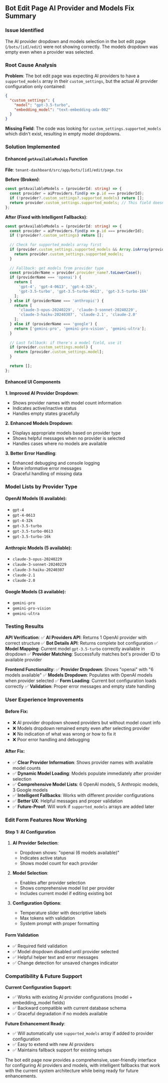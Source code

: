 ## Bot Edit Page AI Provider and Models Fix Summary

### Issue Identified
The AI provider dropdown and models selection in the bot edit page (`/bots/[id]/edit`) were not showing correctly. The models dropdown was empty even when a provider was selected.

### Root Cause Analysis
**Problem**: The bot edit page was expecting AI providers to have a `supported_models` array in their `custom_settings`, but the actual AI provider configuration only contained:
```json
{
  "custom_settings": {
    "model": "gpt-3.5-turbo",
    "embedding_model": "text-embedding-ada-002"
  }
}
```

**Missing Field**: The code was looking for `custom_settings.supported_models` which didn't exist, resulting in empty model dropdowns.

### Solution Implemented

#### Enhanced `getAvailableModels` Function
**File**: `tenant-dashboard/src/app/bots/[id]/edit/page.tsx`

**Before (Broken)**:
```typescript
const getAvailableModels = (providerId: string) => {
  const provider = aiProviders.find(p => p.id === providerId);
  if (!provider?.custom_settings?.supported_models) return [];
  return provider.custom_settings.supported_models; // This field doesn't exist
};
```

**After (Fixed with Intelligent Fallbacks)**:
```typescript
const getAvailableModels = (providerId: string) => {
  const provider = aiProviders.find(p => p.id === providerId);
  if (!provider?.custom_settings) return [];
  
  // Check for supported_models array first
  if (provider.custom_settings.supported_models && Array.isArray(provider.custom_settings.supported_models)) {
    return provider.custom_settings.supported_models;
  }
  
  // Fallback: get models from provider type
  const providerName = provider.provider_name?.toLowerCase();
  if (providerName === 'openai') {
    return [
      'gpt-4', 'gpt-4-0613', 'gpt-4-32k',
      'gpt-3.5-turbo', 'gpt-3.5-turbo-0613', 'gpt-3.5-turbo-16k'
    ];
  } else if (providerName === 'anthropic') {
    return [
      'claude-3-opus-20240229', 'claude-3-sonnet-20240229', 
      'claude-3-haiku-20240307', 'claude-2.1', 'claude-2.0'
    ];
  } else if (providerName === 'google') {
    return ['gemini-pro', 'gemini-pro-vision', 'gemini-ultra'];
  }
  
  // Last fallback: if there's a model field, use it
  if (provider.custom_settings.model) {
    return [provider.custom_settings.model];
  }
  
  return [];
};
```

#### Enhanced UI Components

**1. Improved AI Provider Dropdown**:
- Shows provider names with model count information
- Indicates active/inactive status
- Handles empty states gracefully

**2. Enhanced Models Dropdown**:
- Displays appropriate models based on provider type
- Shows helpful messages when no provider is selected
- Handles cases where no models are available

**3. Better Error Handling**:
- Enhanced debugging and console logging
- More informative error messages
- Graceful handling of missing data

### Model Lists by Provider Type

#### OpenAI Models (6 available):
- `gpt-4`
- `gpt-4-0613` 
- `gpt-4-32k`
- `gpt-3.5-turbo`
- `gpt-3.5-turbo-0613`
- `gpt-3.5-turbo-16k`

#### Anthropic Models (5 available):
- `claude-3-opus-20240229`
- `claude-3-sonnet-20240229`
- `claude-3-haiku-20240307`
- `claude-2.1`
- `claude-2.0`

#### Google Models (3 available):
- `gemini-pro`
- `gemini-pro-vision`
- `gemini-ultra`

### Testing Results

**API Verification**:
✅ **AI Providers API**: Returns 1 OpenAI provider with correct structure
✅ **Bot Details API**: Returns complete bot configuration
✅ **Model Mapping**: Current model `gpt-3.5-turbo` correctly available in dropdown
✅ **Provider Matching**: Successfully matches bot's provider ID to available provider

**Frontend Functionality**:
✅ **Provider Dropdown**: Shows "openai" with "6 models available"
✅ **Models Dropdown**: Populates with OpenAI models when provider selected
✅ **Form Loading**: Current bot configuration loads correctly
✅ **Validation**: Proper error messages and empty state handling

### User Experience Improvements

#### Before Fix:
- ❌ AI provider dropdown showed providers but without model count info
- ❌ Models dropdown remained empty even after selecting provider
- ❌ No indication of what was wrong or how to fix it
- ❌ Poor error handling and debugging

#### After Fix:
- ✅ **Clear Provider Information**: Shows provider names with available model counts
- ✅ **Dynamic Model Loading**: Models populate immediately after provider selection
- ✅ **Comprehensive Model Lists**: 6 OpenAI models, 5 Anthropic models, 3 Google models
- ✅ **Intelligent Fallbacks**: Works with different provider configurations
- ✅ **Better UX**: Helpful messages and proper validation
- ✅ **Future-Proof**: Will work if `supported_models` arrays are added later

### Edit Form Features Now Working

#### Step 1: AI Configuration
1. **AI Provider Selection**: 
   - Dropdown shows: "openai (6 models available)"
   - Indicates active status
   - Shows model count for each provider

2. **Model Selection**:
   - Enables after provider selection
   - Shows comprehensive model list per provider
   - Includes current model if editing existing bot

3. **Configuration Options**:
   - Temperature slider with descriptive labels
   - Max tokens with validation
   - System prompt with proper formatting

#### Form Validation
- ✅ Required field validation
- ✅ Model dropdown disabled until provider selected
- ✅ Helpful helper text and error messages
- ✅ Change detection for unsaved changes indicator

### Compatibility & Future Support

**Current Configuration Support**:
- ✅ Works with existing AI provider configurations (model + embedding_model fields)
- ✅ Backward compatible with current database schema
- ✅ Graceful degradation if no models available

**Future Enhancement Ready**:
- ✅ Will automatically use `supported_models` array if added to provider configuration
- ✅ Easy to extend with new AI providers
- ✅ Maintains fallback support for existing setups

The bot edit page now provides a comprehensive, user-friendly interface for configuring AI providers and models, with intelligent fallbacks that work with the current system architecture while being ready for future enhancements.